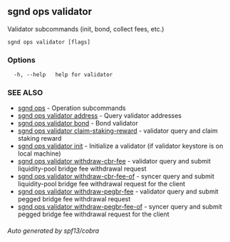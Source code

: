 ## sgnd ops validator

Validator subcommands (init, bond, collect fees, etc.)

```
sgnd ops validator [flags]
```

### Options

```
  -h, --help   help for validator
```

### SEE ALSO

* [sgnd ops](sgnd_ops.md)	 - Operation subcommands
* [sgnd ops validator address](sgnd_ops_validator_address.md)	 - Query validator addresses
* [sgnd ops validator bond](sgnd_ops_validator_bond.md)	 - Bond validator
* [sgnd ops validator claim-staking-reward](sgnd_ops_validator_claim-staking-reward.md)	 - validator query and claim staking reward
* [sgnd ops validator init](sgnd_ops_validator_init.md)	 - Initialize a validator (if validator keystore is on local machine)
* [sgnd ops validator withdraw-cbr-fee](sgnd_ops_validator_withdraw-cbr-fee.md)	 - validator query and submit liquidity-pool bridge fee withdrawal request
* [sgnd ops validator withdraw-cbr-fee-of](sgnd_ops_validator_withdraw-cbr-fee-of.md)	 - syncer query and submit liquidity-pool bridge fee withdrawal request for the client
* [sgnd ops validator withdraw-pegbr-fee](sgnd_ops_validator_withdraw-pegbr-fee.md)	 - validator query and submit pegged bridge fee withdrawal request
* [sgnd ops validator withdraw-pegbr-fee-of](sgnd_ops_validator_withdraw-pegbr-fee-of.md)	 - syncer query and submit pegged bridge fee withdrawal request for the client

###### Auto generated by spf13/cobra
